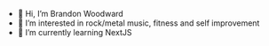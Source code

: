 - 👋 Hi, I’m Brandon Woodward
- 👀 I’m interested in rock/metal music, fitness and self improvement
- 🌱 I’m currently learning NextJS
<!---
bkw1491/bkw1491 is a ✨ special ✨ repository because its `README.md` (this file) appears on your GitHub profile.
You can click the Preview link to take a look at your changes.
--->
